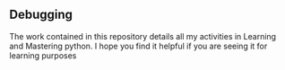 ## Debugging

The work contained in this repository details all my activities in Learning and Mastering python.
I hope you find it helpful if you are seeing it for learning purposes


